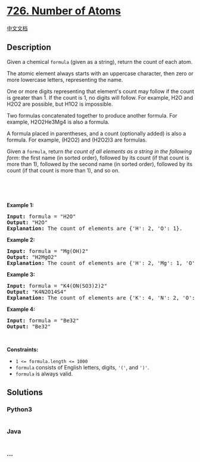 # [726. Number of Atoms](https://leetcode.com/problems/number-of-atoms)

[中文文档](/solution/0700-0799/0726.Number%20of%20Atoms/README.md)

## Description

<p>Given a chemical <code>formula</code> (given as a string), return the count of each atom.</p>

<p>The atomic element always starts with an uppercase character, then zero or more lowercase letters, representing the name.</p>

<p>One or more digits representing that element&#39;s count may follow if the count is greater than 1. If the count is 1, no digits will follow. For example, H2O and H2O2 are possible, but H1O2 is impossible.</p>

<p>Two formulas concatenated together to produce another formula. For example, H2O2He3Mg4 is also a formula.</p>

<p>A formula placed in parentheses, and a count (optionally added) is also a formula. For example, (H2O2) and (H2O2)3 are formulas.</p>

<p>Given a <code>formula</code>, return <em>the count of all elements as a string in the following form</em>: the first name (in sorted order), followed by its count (if that count is more than 1), followed by the second name (in sorted order), followed by its count (if that count is more than 1), and so on.</p>

<p>&nbsp;</p>

<p>&nbsp;</p>
<p><strong>Example 1:</strong></p>

<pre>
<strong>Input:</strong> formula = &quot;H2O&quot;
<strong>Output:</strong> &quot;H2O&quot;
<strong>Explanation:</strong> The count of elements are {&#39;H&#39;: 2, &#39;O&#39;: 1}.
</pre>

<p><strong>Example 2:</strong></p>

<pre>
<strong>Input:</strong> formula = &quot;Mg(OH)2&quot;
<strong>Output:</strong> &quot;H2MgO2&quot;
<strong>Explanation:</strong> The count of elements are {&#39;H&#39;: 2, &#39;Mg&#39;: 1, &#39;O&#39;: 2}.
</pre>

<p><strong>Example 3:</strong></p>

<pre>
<strong>Input:</strong> formula = &quot;K4(ON(SO3)2)2&quot;
<strong>Output:</strong> &quot;K4N2O14S4&quot;
<strong>Explanation:</strong> The count of elements are {&#39;K&#39;: 4, &#39;N&#39;: 2, &#39;O&#39;: 14, &#39;S&#39;: 4}.
</pre>

<p><strong>Example 4:</strong></p>

<pre>
<strong>Input:</strong> formula = &quot;Be32&quot;
<strong>Output:</strong> &quot;Be32&quot;
</pre>

<p>&nbsp;</p>
<p><strong>Constraints:</strong></p>

<ul>
	<li><code>1 &lt;= formula.length&nbsp;&lt;= 1000</code></li>
	<li><code>formula</code> consists of English letters, digits, <code>&#39;(&#39;</code>, and <code>&#39;)&#39;</code>.</li>
	<li><code>formula</code> is always valid.</li>
</ul>


## Solutions

<!-- tabs:start -->

### **Python3**

```python

```

### **Java**

```java

```

### **...**

```

```

<!-- tabs:end -->
